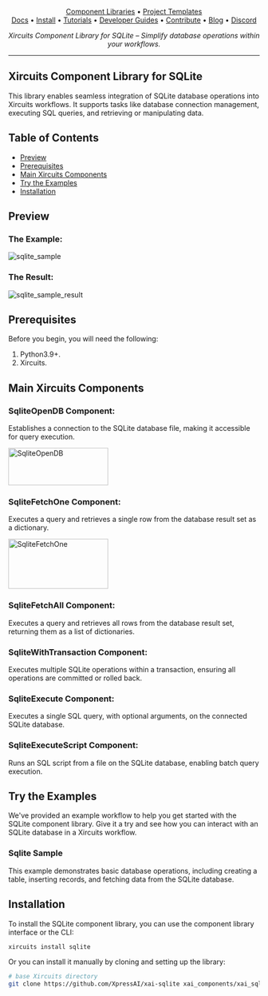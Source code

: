 <p align="center">
  <a href="https://github.com/XpressAI/xircuits/tree/master/xai_components#xircuits-component-library-list">Component Libraries</a> •
  <a href="https://github.com/XpressAI/xircuits/tree/master/project-templates#xircuits-project-templates-list">Project Templates</a>
  <br>
  <a href="https://xircuits.io/">Docs</a> •
  <a href="https://xircuits.io/docs/Installation">Install</a> •
  <a href="https://xircuits.io/docs/category/tutorials">Tutorials</a> •
  <a href="https://xircuits.io/docs/category/developer-guide">Developer Guides</a> •
  <a href="https://github.com/XpressAI/xircuits/blob/master/CONTRIBUTING.md">Contribute</a> •
  <a href="https://www.xpress.ai/blog/">Blog</a> •
  <a href="https://discord.com/invite/vgEg2ZtxCw">Discord</a>
</p>





<p align="center"><i>Xircuits Component Library for SQLite – Simplify database operations within your workflows.</i></p>

---
## Xircuits Component Library for SQLite

This library enables seamless integration of SQLite database operations into Xircuits workflows. It supports tasks like database connection management, executing SQL queries, and retrieving or manipulating data.

## Table of Contents

- [Preview](#preview)
- [Prerequisites](#prerequisites)
- [Main Xircuits Components](#main-xircuits-components)
- [Try the Examples](#try-the-examples)
- [Installation](#installation)

## Preview

### The Example:

<img src="https://github.com/user-attachments/assets/80ed1f2f-8f9a-4d06-9b56-93b567e6631b" alt="sqlite_sample"  />

### The Result:

<img src="https://github.com/user-attachments/assets/65320dfe-d89f-4875-8186-1eb9ee712c5f" alt="sqlite_sample_result" />

## Prerequisites

Before you begin, you will need the following:

1. Python3.9+.
2. Xircuits.

## Main Xircuits Components

### SqliteOpenDB Component:
Establishes a connection to the SQLite database file, making it accessible for query execution.

<img src="https://github.com/user-attachments/assets/fb2e01d8-3e19-41d9-849f-79d6f07821de" alt="SqliteOpenDB" width="200" height="75" />

### SqliteFetchOne Component:
Executes a query and retrieves a single row from the database result set as a dictionary.

<img src="https://github.com/user-attachments/assets/1e3c2a7f-673a-4f33-ab6f-54ac1c4ebec6" alt="SqliteFetchOne" width="200" height="100" />

### SqliteFetchAll Component:
Executes a query and retrieves all rows from the database result set, returning them as a list of dictionaries.

### SqliteWithTransaction Component:
Executes multiple SQLite operations within a transaction, ensuring all operations are committed or rolled back.

### SqliteExecute Component:
Executes a single SQL query, with optional arguments, on the connected SQLite database.

### SqliteExecuteScript Component:
Runs an SQL script from a file on the SQLite database, enabling batch query execution.

## Try the Examples

We've provided an example workflow to help you get started with the SQLite component library. Give it a try and see how you can interact with an SQLite database in a Xircuits workflow.

### Sqlite Sample
This example demonstrates basic database operations, including creating a table, inserting records, and fetching data from the SQLite database.

## Installation

To install the SQLite component library, you can use the component library interface or the CLI:

```bash
xircuits install sqlite
```

Or you can install it manually by cloning and setting up the library:

```bash
# base Xircuits directory
git clone https://github.com/XpressAI/xai-sqlite xai_components/xai_sqlite
```



